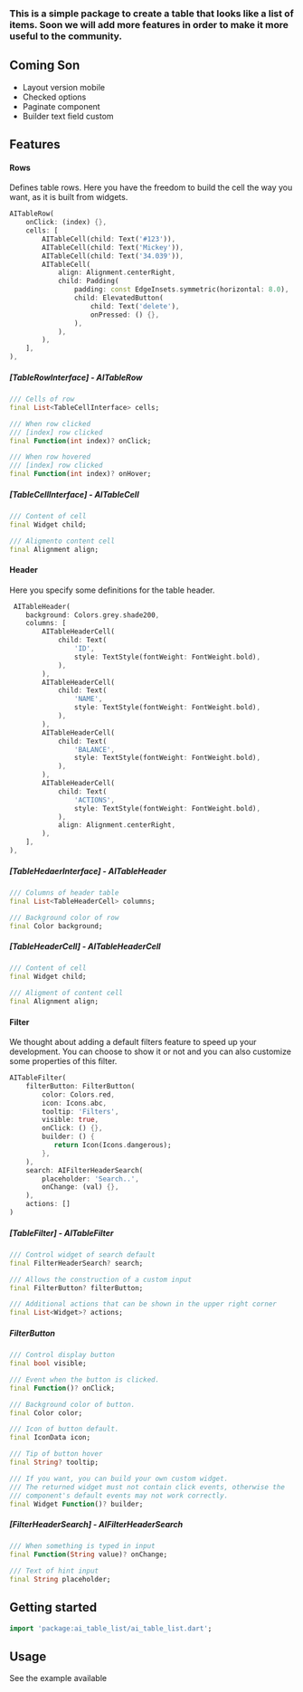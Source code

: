 ### This is a simple package to create a table that looks like a list of items. Soon we will add more features in order to make it more useful to the community.
## Coming Son

- Layout version mobile
- Checked options
- Paginate component
- Builder text field custom

## Features

#### Rows

Defines table rows. Here you have the freedom to build the cell the way you want, as it is built from widgets.

```dart
AITableRow(
    onClick: (index) {},
    cells: [
        AITableCell(child: Text('#123')),
        AITableCell(child: Text('Mickey')),
        AITableCell(child: Text('34.039')),
        AITableCell(
            align: Alignment.centerRight,
            child: Padding(
                padding: const EdgeInsets.symmetric(horizontal: 8.0),
                child: ElevatedButton(
                    child: Text('delete'),
                    onPressed: () {},
                ),
            ),
        ),
    ],
),
```

##### [TableRowInterface] - AITableRow

```dart
/// Cells of row
final List<TableCellInterface> cells;

/// When row clicked
/// [index] row clicked
final Function(int index)? onClick;

/// When row hovered
/// [index] row clicked
final Function(int index)? onHover;
```

##### [TableCellInterface] - AITableCell

```dart
/// Content of cell
final Widget child;

/// Aligmento content cell
final Alignment align;
```

#### Header

Here you specify some definitions for the table header.

```dart
 AITableHeader(
    background: Colors.grey.shade200,
    columns: [
        AITableHeaderCell(
            child: Text(
                'ID',
                style: TextStyle(fontWeight: FontWeight.bold),
            ),
        ),
        AITableHeaderCell(
            child: Text(
                'NAME',
                style: TextStyle(fontWeight: FontWeight.bold),
            ),
        ),
        AITableHeaderCell(
            child: Text(
                'BALANCE',
                style: TextStyle(fontWeight: FontWeight.bold),
            ),
        ),
        AITableHeaderCell(
            child: Text(
                'ACTIONS',
                style: TextStyle(fontWeight: FontWeight.bold),
            ),
            align: Alignment.centerRight,
        ),
    ],
),
```

##### [TableHedaerInterface] - AITableHeader

```dart
/// Columns of header table
final List<TableHeaderCell> columns;

/// Background color of row
final Color background;
```

##### [TableHeaderCell] - AITableHeaderCell

```dart
/// Content of cell
final Widget child;

/// Aligment of content cell
final Alignment align;
```

#### Filter

We thought about adding a default filters feature to speed up your development. You can choose to show it or not and you can also customize some properties of this filter.

```dart
AITableFilter(
    filterButton: FilterButton(
        color: Colors.red,
        icon: Icons.abc,
        tooltip: 'Filters',
        visible: true,
        onClick: () {},
        builder: () {
           return Icon(Icons.dangerous);
        },
    ),
    search: AIFilterHeaderSearch(
        placeholder: 'Search..',
        onChange: (val) {},
    ),
    actions: []
)
```

##### [TableFilter] - AITableFilter

```dart
/// Control widget of search default
final FilterHeaderSearch? search;

/// Allows the construction of a custom input
final FilterButton? filterButton;

/// Additional actions that can be shown in the upper right corner
final List<Widget>? actions;
```

##### FilterButton

```dart
/// Control display button
final bool visible;

/// Event when the button is clicked.
final Function()? onClick;

/// Background color of button.
final Color color;

/// Icon of button default.
final IconData icon;

/// Tip of button hover
final String? tooltip;

/// If you want, you can build your own custom widget.
/// The returned widget must not contain click events, otherwise the
/// component's default events may not work correctly.
final Widget Function()? builder;
```

##### [FilterHeaderSearch] - AIFilterHeaderSearch

```dart
/// When something is typed in input
final Function(String value)? onChange;

/// Text of hint input
final String placeholder;
```

## Getting started

```dart
import 'package:ai_table_list/ai_table_list.dart';
```

## Usage

See the example available

